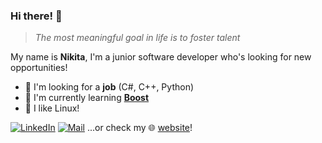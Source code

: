 ### Hi there! 👋

> *The most meaningful goal in life is to foster talent*

My name is **Nikita**, I'm a junior software developer who's looking for new opportunities!
- 🔭 I'm looking for a **job** (C#, C++, Python)
- 🌱 I'm currently learning **[Boost](https://www.boost.org/)**
- 🐧 I like Linux!

[![LinkedIn](https://cdn3.iconfinder.com/data/icons/free-social-icons/67/linkedin_square_color-32.png)](https://www.linkedin.com/in/xtenzq/)
[![Mail](https://cdn4.iconfinder.com/data/icons/logos-and-brands/512/243_Outlook_logo-32.png)](mailto:me@rusetskii.dev)
...or check my 🌐 [website](https://rusetskii.dev/)!


<!--
**xtenzQ/xtenzQ** is a ✨ _special_ ✨ repository because its `README.md` (this file) appears on your GitHub profile.

Here are some ideas to get you started:

-  I’m currently working on ...
- 🌱 I’m currently learning ...
- 👯 I’m looking to collaborate on ...
- 🤔 I’m looking for help with ...
- 💬 Ask me about ...
- 📫 How to reach me: ...
- 😄 Pronouns: ...
- ⚡ Fun fact: ...
-->
